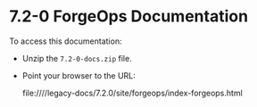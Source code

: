 # 7.2-0 ForgeOps Documentation

To access this documentation:

* Unzip the `7.2-0-docs.zip` file.

* Point your browser to the URL: 
  
  file:///<path-to-forgeops>/legacy-docs/7.2.0/site/forgeops/index-forgeops.html
  